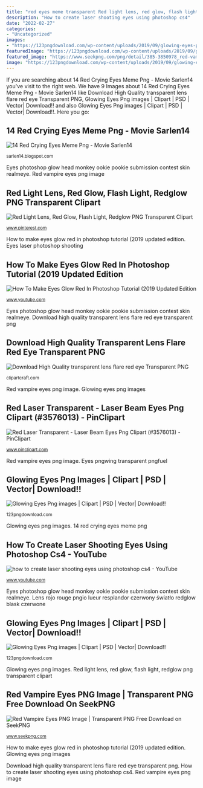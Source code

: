 ```yaml
---
title: "red eyes meme transparent Red light lens, red glow, flash light, redglow png transparent clipart"
description: "How to create laser shooting eyes using photoshop cs4"
date: "2022-02-27"
categories:
- "Uncategorized"
images:
- "https://123pngdownload.com/wp-content/uploads/2019/09/glowing-eyes-png-300x234.jpg"
featuredImage: "https://123pngdownload.com/wp-content/uploads/2019/09/glowing-eyes-png-300x234.jpg"
featured_image: "https://www.seekpng.com/png/detail/385-3850978_red-vampire-eyes.png"
image: "https://123pngdownload.com/wp-content/uploads/2019/09/glowing-eyes-png-300x234.jpg"
---
```


If you are searching about 14 Red Crying Eyes Meme Png - Movie Sarlen14 you've visit to the right web. We have 9 Images about 14 Red Crying Eyes Meme Png - Movie Sarlen14 like Download High Quality transparent lens flare red eye Transparent PNG, Glowing Eyes Png images | Clipart | PSD | Vector| Download!! and also Glowing Eyes Png images | Clipart | PSD | Vector| Download!!. Here you go:

## 14 Red Crying Eyes Meme Png - Movie Sarlen14

![14 Red Crying Eyes Meme Png - Movie Sarlen14](https://w7.pngwing.com/pngs/634/173/png-transparent-red-eye-illustration-red-eye-internet-meme-human-eye-eyes-people-meme-lip.png "How to make eyes glow red in photoshop tutorial (2019 updated edition")

<small>sarlen14.blogspot.com</small>

Eyes photoshop glow head monkey ookie pookie submission contest skin realmeye. Red vampire eyes png image

## Red Light Lens, Red Glow, Flash Light, Redglow PNG Transparent Clipart

![Red Light Lens, Red Glow, Flash Light, Redglow PNG Transparent Clipart](https://i.pinimg.com/736x/d5/5c/a9/d55ca9e4b724e40ac0a6956905c6bc58.jpg "Red laser transparent")

<small>www.pinterest.com</small>

How to make eyes glow red in photoshop tutorial (2019 updated edition. Eyes laser photoshop shooting

## How To Make Eyes Glow Red In Photoshop Tutorial (2019 Updated Edition

![How To Make Eyes Glow Red In Photoshop Tutorial (2019 Updated Edition](https://i.ytimg.com/vi/gENkNqCMElA/maxresdefault.jpg "How to make eyes glow red in photoshop tutorial (2019 updated edition")

<small>www.youtube.com</small>

Eyes photoshop glow head monkey ookie pookie submission contest skin realmeye. Download high quality transparent lens flare red eye transparent png

## Download High Quality Transparent Lens Flare Red Eye Transparent PNG

![Download High Quality transparent lens flare red eye Transparent PNG](https://clipartcraft.com/images/transparent-lens-flare-red-eye-1.png "Eyes photoshop glow head monkey ookie pookie submission contest skin realmeye")

<small>clipartcraft.com</small>

Red vampire eyes png image. Glowing eyes png images

## Red Laser Transparent - Laser Beam Eyes Png Clipart (#3576013) - PinClipart

![Red Laser Transparent - Laser Beam Eyes Png Clipart (#3576013) - PinClipart](https://listimg.pinclipart.com/picdir/s/357-3576013_red-laser-transparent-laser-beam-eyes-png-clipart.png "14 red crying eyes meme png")

<small>www.pinclipart.com</small>

Red vampire eyes png image. Eyes pngwing transparent pngfuel

## Glowing Eyes Png Images | Clipart | PSD | Vector| Download!!

![Glowing Eyes Png images | Clipart | PSD | Vector| Download!!](https://123pngdownload.com/wp-content/uploads/2019/09/blue-glowing-eyes-300x300.png "Eyes photoshop glow head monkey ookie pookie submission contest skin realmeye")

<small>123pngdownload.com</small>

Glowing eyes png images. 14 red crying eyes meme png

## How To Create Laser Shooting Eyes Using Photoshop Cs4 - YouTube

![how to create laser shooting eyes using photoshop cs4 - YouTube](https://i.ytimg.com/vi/vgfH2SaNB5Y/hqdefault.jpg "Eyes pngwing transparent pngfuel")

<small>www.youtube.com</small>

Eyes photoshop glow head monkey ookie pookie submission contest skin realmeye. Lens rojo rouge pngio lueur resplandor czerwony światło redglow blask czerwone

## Glowing Eyes Png Images | Clipart | PSD | Vector| Download!!

![Glowing Eyes Png images | Clipart | PSD | Vector| Download!!](https://123pngdownload.com/wp-content/uploads/2019/09/glowing-eyes-png-300x234.jpg "Glowing eyes png images")

<small>123pngdownload.com</small>

Glowing eyes png images. Red light lens, red glow, flash light, redglow png transparent clipart

## Red Vampire Eyes PNG Image | Transparent PNG Free Download On SeekPNG

![Red Vampire Eyes PNG Image | Transparent PNG Free Download on SeekPNG](https://www.seekpng.com/png/detail/385-3850978_red-vampire-eyes.png "How to create laser shooting eyes using photoshop cs4")

<small>www.seekpng.com</small>

How to make eyes glow red in photoshop tutorial (2019 updated edition. Glowing eyes png images

Download high quality transparent lens flare red eye transparent png. How to create laser shooting eyes using photoshop cs4. Red vampire eyes png image
